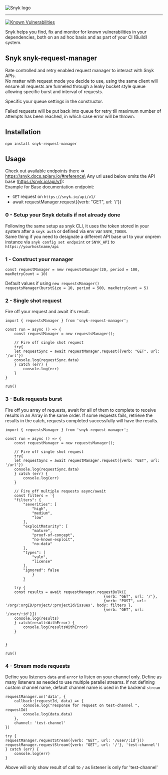 ![Snyk logo](https://snyk.io/style/asset/logo/snyk-print.svg)

***

[![Known Vulnerabilities](https://snyk.io/test/github/snyk-tech-services/snyk-request-manager/badge.svg)](https://snyk.io/test/github/snyk-tech-services/snyk-request-manager)

Snyk helps you find, fix and monitor for known vulnerabilities in your dependencies, both on an ad hoc basis and as part of your CI (Build) system.

## Snyk snyk-request-manager
Rate controlled and retry enabled request manager to interact with Snyk APIs.\
No matter with request mode you decide to use, using the same client will ensure all requests are funneled through a leaky bucket style queue allowing specific burst and interval of requests.

Specific your queue settings in the constructor.

Failed requests will be put back into queue for retry till maximum number of attempts has been reached, in which case error will be thrown.

## Installation
`npm install snyk-request-manager`

## Usage

Check out available endpoints there => https://snyk.docs.apiary.io/#reference\
Any url used below omits the API base (https://snyk.io/api/v1):\
Example for Base documentation endpoint:
* `GET` request on `https://snyk.io/api/v1/`
* await requestManager.request({verb: "GET", url: '/'})

### 0 - Setup your Snyk details if not already done
Following the same setup as snyk CLI, it uses the token stored in your system after a `snyk auth` or defined via env var `SNYK_TOKEN`.
\
Same thing if you need to designate a different API base url to your onprem instance via `snyk config set endpoint` or `SNYK_API` to `https://yourhostname/api`

### 1 - Construct your manager

    const requestManager = new requestsManager(20, period = 100, maxRetryCount = 10)

Default values if using `new requestsManager()`\
    `requestsManager(burstSize = 10, period = 500, maxRetryCount = 5)`

### 2 - Single shot request
Fire off your request and await it's result.

    import { requestsManager } from 'snyk-request-manager';

    const run = async () => {
        const requestManager = new requestsManager();

        // Fire off single shot request
        try{
        let requestSync = await requestManager.request({verb: "GET", url: '/url'})
        console.log(requestSync.data)
        } catch (err) {
            console.log(err)
        }
    }

    run()


### 3 - Bulk requests burst
Fire off you array of requests, await for all of them to complete to receive results in an Array in the same order.
If some requests fails, retrieve the results in the catch, requests completed successfully will have the results.

    import { requestsManager } from 'snyk-request-manager';

    const run = async () => {
        const requestManager = new requestsManager();

        // Fire off single shot request
        try{
        let requestSync = await requestManager.request({verb: "GET", url: '/url'})
        console.log(requestSync.data)
        } catch (err) {
            console.log(err)
        }

        // Fire off multiple requests async/await
        const filters = `{
        "filters": {
            "severities": [
                "high",
                "medium",
                "low"
            ],
            "exploitMaturity": [
                "mature",
                "proof-of-concept",
                "no-known-exploit",
                "no-data"
            ],
            "types": [
                "vuln",
                "license"
            ],
            "ignored": false
                }
            }
            `
        try {
        const results = await requestManager.requestBulk([
                                                {verb: "GET", url: '/'},
                                                {verb: "POST", url: '/org/:orgID/project/:projectId/issues', body: filters },
                                                {verb: "GET", url: '/user/:id'}])
        console.log(results)
        } catch(resultsWithError) {
            console.log(resultsWithError)
        }


    }

    run()



### 4 - Stream mode requests

Define you listeners `data` and `error` to listen on your channel only.
Define as many listeners as needed to use multiple parallel streams.
If not defining custom channel name, default channel name is used in the backend `stream`


    requestManager.on('data', {
        callback:(requestId, data) => {
            console.log("response for request on test-channel ", requestId)
            console.log(data.data)
        },
        channel: 'test-channel'
    })

    try {
    requestManager.requestStream({verb: "GET", url: '/user/:id'}))
    requestManager.requestStream({verb: "GET", url: '/'}, 'test-channel')
    } catch (err) {
        console.log(err)
    }


Above will only show result of call to `/` as listener is only for 'test-channel'